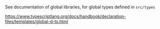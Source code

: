 See documentation of global libraries, for global types defined in `src/types`

https://www.typescriptlang.org/docs/handbook/declaration-files/templates/global-d-ts.html